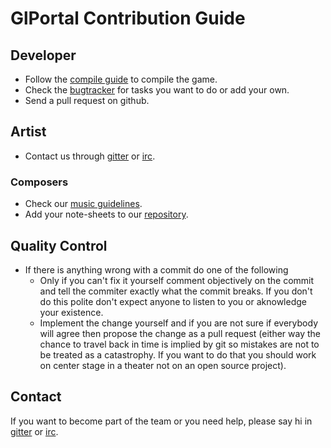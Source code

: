 # GlPortal Contribution Guide
## Developer
- Follow the [compile guide](https://github.com/GlPortal/glPortal/blob/master/COMPILE.md) to compile the game.
- Check the [bugtracker](https://bugs.glportal.de/) for tasks you want to do or add your own.
- Send a pull request on github.

## Artist
- Contact us through [gitter](https://gitter.im/GlPortal/glPortal?utm_source=badge&utm_medium=badge&utm_campaign=pr-badge&utm_content=badge) or [irc](http://webchat.freenode.net/?channels=%23%23glportal&uio=d4).

### Composers
- Check our [music guidelines](https://github.com/GlPortal/specification/blob/master/music.md).
- Add your note-sheets to our [repository](https://github.com/GlPortal/music).

## Quality Control
- If there is anything wrong with a commit do one of the following
  - Only if you can't fix it yourself comment objectively on the commit and tell the commiter exactly what the commit breaks. If you don't do this polite don't expect anyone to listen to you or aknowledge your existence.
  - Implement the change yourself and if you are not sure if everybody will agree then propose the change as a pull request (either way the chance to travel back in time is implied by git so mistakes are not to be treated as a catastrophy. If you want to do that you should work on center stage in a theater not on an open source project). 

## Contact
If you want to become part of the team or you need help, please say hi in [gitter](https://gitter.im/GlPortal/glPortal?utm_source=badge&utm_medium=badge&utm_campaign=pr-badge&utm_content=badge) or [irc](http://webchat.freenode.net/?channels=%23%23glportal&uio=d4).

